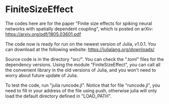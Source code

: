 # FiniteSizeEffect
The codes here are for the paper "Finite size effects for spiking neural networks with spatially dependent coupling", which is posted on arXiv:
https://arxiv.org/pdf/1805.03601.pdf

The code now is ready for run on the newest version of Julia, v1.0.1. You can download at the following website:
https://julialang.org/downloads/

Source code is in the directory "src/". You can check the ".toml" files for the dependency versions. Using the module "FiniteSizeEffect", you can call all the convenient library in the old versions of Julia, and you won't need to worry about future update of Julia. 

To test the code, run "julia runcode.jl". Notice that for file "runcode.jl", you need to fill in your address of the file using push, otherwise julia will only load the default directory defined in "LOAD_PATH".
